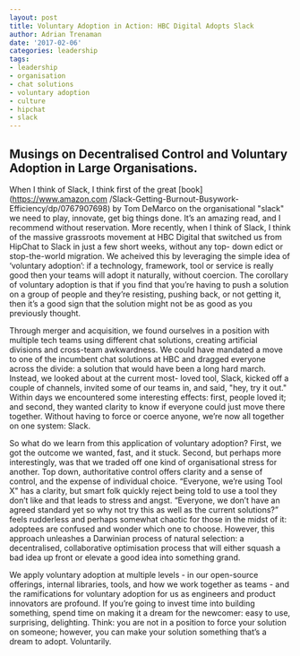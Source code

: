 ```yaml
--- 
layout: post 
title: Voluntary Adoption in Action: HBC Digital Adopts Slack
author: Adrian Trenaman  
date: '2017-02-06' 
categories: leadership 
tags:
- leadership
- organisation 
- chat solutions 
- voluntary adoption 
- culture 
- hipchat
- slack 
---
```


## Musings on Decentralised Control and Voluntary Adoption in Large Organisations.


When I think of Slack, I think first of the great [book](https://www.amazon.com
/Slack-Getting-Burnout-Busywork-Efficiency/dp/0767907698) by Tom DeMarco on the
organisational "slack" we need to play, innovate, get big things done. It’s an
amazing read, and I recommend without reservation. More recently, when I think
of Slack, I think of the massive grassroots movement at HBC Digital that
switched us from HipChat to Slack in just a few short weeks, without any top-
down edict or stop-the-world migration.  We acheived this by leveraging the
simple idea of  ‘voluntary adoption’: if a technology, framework, tool or
service is really good then your teams will adopt it naturally, without
coercion. The corollary of voluntary adoption is that if you find that you’re
having to push a solution on a group of people and they’re resisting, pushing
back, or not getting it, then it’s a good sign that the solution might not be as
good as you previously thought.

Through merger and acquisition, we found ourselves in a position with multiple
tech teams using different chat solutions, creating artificial divisions and
cross-team awkwardness. We could have mandated a move to one of the incumbent
chat solutions at HBC and dragged everyone across the divide: a solution that
would have been a long hard march. Instead, we looked about at the current most-
loved tool, Slack, kicked off a couple of channels, invited some of our teams in, 
and said, "hey, try it out." Within days we encountered some interesting
effects: first, people loved it; and second, they wanted clarity to know if
everyone could just move there together. Without having to force or coerce
anyone, we’re now all together on one system: Slack.

So what do we learn from this application of voluntary adoption? First, we got
the outcome we wanted, fast, and it stuck. Second, but perhaps more
interestingly, was that we traded off one kind of organisational stress for
another. Top down, authoritative control offers clarity and a sense of control,
and the expense of individual choice. “Everyone, we’re using Tool X" has a
clarity, but smart folk quickly reject being told to use a tool they don’t like
and that leads to stress and angst. “Everyone, we don’t have an agreed standard
yet so why not try this as well as the current solutions?” feels rudderless and
perhaps somewhat chaotic for those in the midst of it: adoptees are confused and
wonder which one to choose. However, this approach unleashes a Darwinian process
of natural selection: a decentralised, collaborative optimisation process that
will either squash a bad idea up front or elevate a good idea into something
grand.

We apply voluntary adoption at multiple levels - in our open-source offerings,
internal libraries, tools, and how we work together as teams - and the
ramifications for voluntary adoption for us as engineers and product innovators
are profound. If you’re going to invest time into building something, spend time
on making it a dream for the newcomer: easy to use, surprising, delighting.
Think: you are not in a position to force your solution on someone; however, you
can make your solution something that’s a dream to adopt. Voluntarily.

